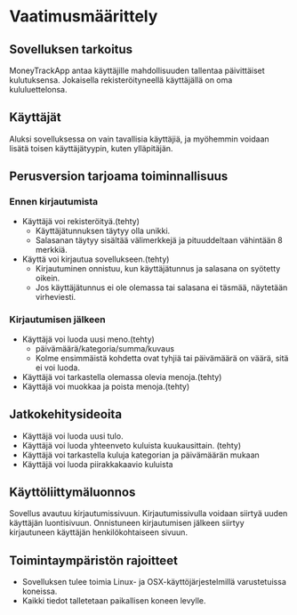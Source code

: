 # Vaatimusmäärittely

## Sovelluksen tarkoitus
MoneyTrackApp antaa käyttäjille mahdollisuuden tallentaa päivittäiset kulutuksensa. Jokaisella rekisteröityneellä käyttäjällä on oma kululuettelonsa.

## Käyttäjät
Aluksi sovelluksessa on vain tavallisia käyttäjiä, ja myöhemmin voidaan lisätä toisen käyttäjätyypin, kuten ylläpitäjän.

## Perusversion tarjoama toiminnallisuus

### Ennen kirjautumista
- Käyttäjä voi rekisteröityä.(tehty)
    - Käyttäjätunnuksen täytyy olla unikki.
    - Salasanan täytyy sisältää välimerkkejä ja pituuddeltaan vähintään 8 merkkiä. 
- Käyttä voi kirjautua sovellukseen.(tehty)
    - Kirjautuminen onnistuu, kun käyttäjätunnus ja salasana on syötetty oikein.
    - Jos käyttäjätunnus ei ole olemassa tai salasana ei täsmää, näytetään virheviesti.
    
### Kirjautumisen jälkeen
- Käyttäjä voi luoda uusi meno.(tehty)
    - päivämäärä/kategoria/summa/kuvaus
    - Kolme ensimmäistä kohdetta ovat tyhjiä tai päivämäärä on väärä, sitä ei voi luoda.
- Käyttäjä voi tarkastella olemassa olevia menoja.(tehty)
- Käyttäjä voi muokkaa ja poista menoja.(tehty)

## Jatkokehitysideoita
- Käyttäjä voi luoda uusi tulo.
- Käyttäjä voi luoda yhteenveto kuluista kuukausittain. (tehty)
- Käyttäjä voi tarkastella kuluja kategorian ja päivämäärän mukaan
- Käyttäjä voi luoda piirakkakaavio kuluista

## Käyttöliittymäluonnos
Sovellus avautuu kirjautumissivuun. Kirjautumissivulla voidaan siirtyä uuden käyttäjän luontisivuun. Onnistuneen kirjautumisen jälkeen siirtyy kirjautuneen käyttäjän henkilökohtaiseen sivuun.

## Toimintaympäristön rajoitteet
- Sovelluksen tulee toimia Linux- ja OSX-käyttöjärjestelmillä varustetuissa koneissa.
- Kaikki tiedot talletetaan paikallisen koneen levylle.